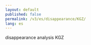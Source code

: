 ```yaml
---
layout: default
published: false
permalink: /v3/es/disappearance/KGZ/
lang: es
---
```


disappearance analysis KGZ
